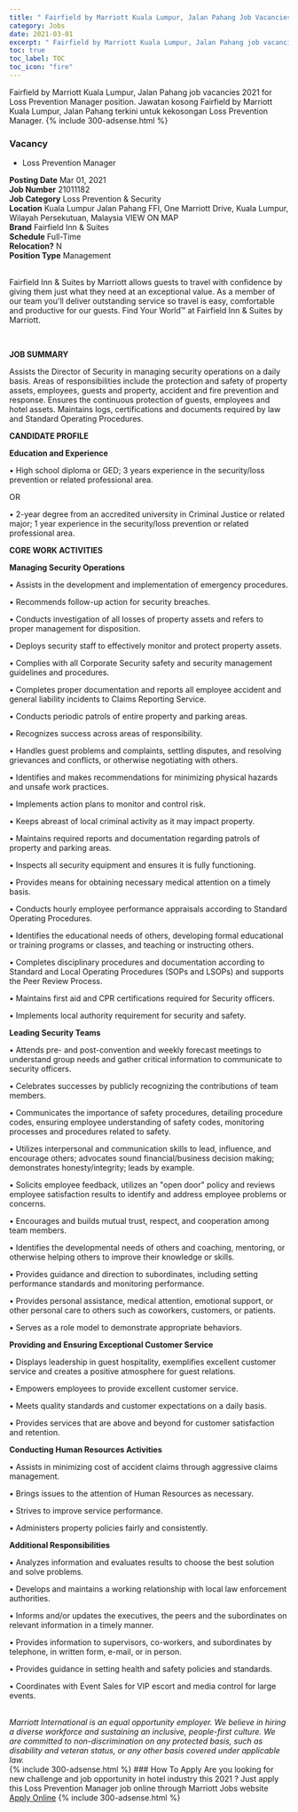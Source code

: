 ```yaml
---
title: " Fairfield by Marriott Kuala Lumpur, Jalan Pahang Job Vacancies 2021 - Loss Prevention Manager" 
category: Jobs 
date: 2021-03-01 
excerpt: " Fairfield by Marriott Kuala Lumpur, Jalan Pahang job vacancies 2021 for Loss Prevention Manager position. Jawatan kosong  Fairfield by Marriott Kuala Lumpur, Jalan Pahang terkini untuk kekosongan Loss Prevention Manager." 
toc: true 
toc_label: TOC 
toc_icon: "fire" 
--- 
```


 Fairfield by Marriott Kuala Lumpur, Jalan Pahang job vacancies 2021 for Loss Prevention Manager position. Jawatan kosong  Fairfield by Marriott Kuala Lumpur, Jalan Pahang terkini untuk kekosongan Loss Prevention Manager. 
{% include 300-adsense.html %} 
### Vacancy 
- Loss Prevention Manager 
<div><div><b>Posting Date</b> Mar 01, 2021<br><b>Job Number</b> 21011182<br><b>Job Category</b> Loss Prevention &amp; Security<br><b>Location</b> Kuala Lumpur Jalan Pahang FFI, One Marriott Drive, Kuala Lumpur, Wilayah Persekutuan, Malaysia VIEW ON MAP<br><b>Brand</b> Fairfield Inn &amp; Suites<br><b>Schedule</b> Full-Time<br><b>Relocation?</b> N<br><b>Position Type</b> Management<br><br><p>Fairfield Inn &amp; Suites by Marriott allows guests to travel with confidence by giving them just what they need at an exceptional value. As a member of our team you'll deliver outstanding service so travel is easy, comfortable and productive for our guests. Find Your World&#8482; at Fairfield Inn &amp; Suites by Marriott.</p><br></div><div> <p> <strong>JOB SUMMARY</strong> </p> <p></p> <p>Assists the Director of Security in managing security operations on a daily basis. Areas of responsibilities include the protection and safety of property assets, employees, guests and property, accident and fire prevention and response. Ensures the continuous protection of guests, employees and hotel assets. Maintains logs, certifications and documents required by law and Standard Operating Procedures. </p> <p></p> <p> <strong>CANDIDATE PROFILE </strong> </p> <p></p> <p> <strong>Education and Experience</strong> </p> <p>&#8226; High school diploma or GED; 3 years experience in the security/loss prevention or related professional area.</p> <p>OR</p> <p>&#8226; 2-year degree from an accredited university in Criminal Justice or related major; 1 year experience in the security/loss prevention or related professional area.</p> <p></p> <p> <strong>CORE WORK ACTIVITIES</strong> </p> <p></p> <p> <strong>Managing Security Operations</strong> </p> <p>&#8226; Assists in the development and implementation of emergency procedures.</p> <p>&#8226; Recommends follow-up action for security breaches.</p> <p>&#8226; Conducts investigation of all losses of property assets and refers to proper management for disposition.</p> <p>&#8226; Deploys security staff to effectively monitor and protect property assets.</p> <p>&#8226; Complies with all Corporate Security safety and security management guidelines and procedures.</p> <p>&#8226; Completes proper documentation and reports all employee accident and general liability incidents to Claims Reporting Service.</p> <p>&#8226; Conducts periodic patrols of entire property and parking areas.</p> <p>&#8226; Recognizes success across areas of responsibility.</p> <p>&#8226; Handles guest problems and complaints, settling disputes, and resolving grievances and conflicts, or otherwise negotiating with others.</p> <p>&#8226; Identifies and makes recommendations for minimizing physical hazards and unsafe work practices.</p> <p>&#8226; Implements action plans to monitor and control risk.</p> <p>&#8226; Keeps abreast of local criminal activity as it may impact property.</p> <p>&#8226; Maintains required reports and documentation regarding patrols of property and parking areas.</p> <p>&#8226; Inspects all security equipment and ensures it is fully functioning.</p> <p>&#8226; Provides means for obtaining necessary medical attention on a timely basis. </p> <p>&#8226; Conducts hourly employee performance appraisals according to Standard Operating Procedures.</p> <p>&#8226; Identifies the educational needs of others, developing formal educational or training programs or classes, and teaching or instructing others.</p> <p>&#8226; Completes disciplinary procedures and documentation according to Standard and Local Operating Procedures (SOPs and LSOPs) and supports the Peer Review Process.</p> <p>&#8226; Maintains first aid and CPR certifications required for Security officers.</p> <p>&#8226; Implements local authority requirement for security and safety.</p> <p></p> <p> <strong>Leading Security Teams</strong> </p> <p>&#8226; Attends pre- and post-convention and weekly forecast meetings to understand group needs and gather critical information to communicate to security officers.</p> <p>&#8226; Celebrates successes by publicly recognizing the contributions of team members.</p> <p>&#8226; Communicates the importance of safety procedures, detailing procedure codes, ensuring employee understanding of safety codes, monitoring processes and procedures related to safety.</p> <p>&#8226; Utilizes interpersonal and communication skills to lead, influence, and encourage others; advocates sound financial/business decision making; demonstrates honesty/integrity; leads by example.</p> <p>&#8226; Solicits employee feedback, utilizes an "open door" policy and reviews employee satisfaction results to identify and address employee problems or concerns.</p> <p>&#8226; Encourages and builds mutual trust, respect, and cooperation among team members.</p> <p>&#8226; Identifies the developmental needs of others and coaching, mentoring, or otherwise helping others to improve their knowledge or skills.</p> <p>&#8226; Provides guidance and direction to subordinates, including setting performance standards and monitoring performance.</p> <p>&#8226; Provides personal assistance, medical attention, emotional support, or other personal care to others such as coworkers, customers, or patients.</p> <p>&#8226; Serves as a role model to demonstrate appropriate behaviors.</p> <p></p> <p> <strong>Providing and Ensuring Exceptional Customer Service</strong> </p> <p>&#8226; Displays leadership in guest hospitality, exemplifies excellent customer service and creates a positive atmosphere for guest relations.</p> <p>&#8226; Empowers employees to provide excellent customer service.</p> <p>&#8226; Meets quality standards and customer expectations on a daily basis.</p> <p>&#8226; Provides services that are above and beyond for customer satisfaction and retention.</p> <p></p> <p> <strong>Conducting Human Resources Activities</strong> </p> <p>&#8226; Assists in minimizing cost of accident claims through aggressive claims management.</p> <p>&#8226; Brings issues to the attention of Human Resources as necessary.</p> <p>&#8226; Strives to improve service performance.</p> <p>&#8226; Administers property policies fairly and consistently.</p> <p></p> <p> <strong>Additional Responsibilities</strong> </p> <p>&#8226; Analyzes information and evaluates results to choose the best solution and solve problems.</p> <p>&#8226; Develops and maintains a working relationship with local law enforcement authorities.</p> <p>&#8226; Informs and/or updates the executives, the peers and the subordinates on relevant information in a timely manner.</p> <p>&#8226; Provides information to supervisors, co-workers, and subordinates by telephone, in written form, e-mail, or in person.</p> <p>&#8226; Provides guidance in setting health and safety policies and standards.</p> <p>&#8226; Coordinates with Event Sales for VIP escort and media control for large events.</p> <p></p> </div> <div>  &#160; </div> <em>Marriott International is an equal opportunity employer.&#160;We believe in hiring a diverse workforce and sustaining an inclusive, people-first culture.&#160;We are committed to non-discrimination on&#160;any&#160;protected&#160;basis, such as disability and veteran status, or any other basis covered under applicable law.</em><br></div> 
{% include 300-adsense.html %} 
### How To Apply 
Are you looking for new challenge and job opportunity in hotel industry this 2021 ?
Just apply this Loss Prevention Manager job online through Marriott Jobs website 
<a href="https://jobs.marriott.com/marriott/jobs/21011182?lang=en-us" class="btn btn--info" target="_blank" rel="nofollow noopenner">Apply Online</a> 
{% include 300-adsense.html %} 